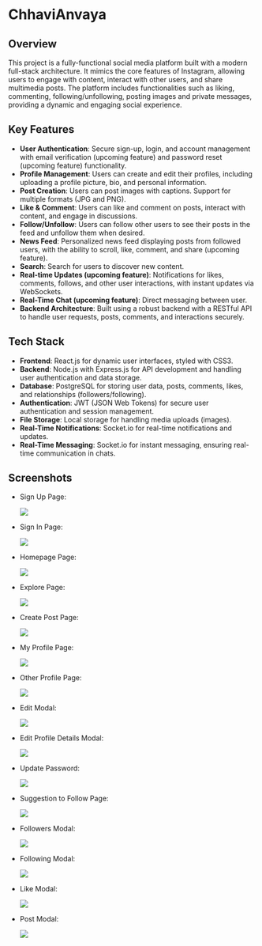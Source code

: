 # ChhaviAnvaya

## Overview

This project is a fully-functional social media platform built with a modern full-stack architecture. It mimics the core features of Instagram, allowing users to engage with content, interact with other users, and share multimedia posts. The platform includes functionalities such as liking, commenting, following/unfollowing, posting images and private messages, providing a dynamic and engaging social experience.

## Key Features

- **User Authentication**: Secure sign-up, login, and account management with email verification (upcoming feature) and password reset (upcoming feature) functionality.
- **Profile Management**: Users can create and edit their profiles, including uploading a profile picture, bio, and personal information.
- **Post Creation**: Users can post images with captions. Support for multiple formats (JPG and PNG).
- **Like & Comment**: Users can like and comment on posts, interact with content, and engage in discussions.
- **Follow/Unfollow**: Users can follow other users to see their posts in the feed and unfollow them when desired.
- **News Feed**: Personalized news feed displaying posts from followed users, with the ability to scroll, like, comment, and share (upcoming feature).
- **Search**: Search for users to discover new content.
- **Real-time Updates (upcoming feature)**: Notifications for likes, comments, follows, and other user interactions, with instant updates via WebSockets.
- **Real-Time Chat (upcoming feature)**: Direct messaging between user.
- **Backend Architecture**: Built using a robust backend with a RESTful API to handle user requests, posts, comments, and interactions securely.

## Tech Stack

- **Frontend**: React.js for dynamic user interfaces, styled with CSS3.
- **Backend**: Node.js with Express.js for API development and handling user authentication and data storage.
- **Database**: PostgreSQL for storing user data, posts, comments, likes, and relationships (followers/following).
- **Authentication**: JWT (JSON Web Tokens) for secure user authentication and session management.
- **File Storage**: Local storage for handling media uploads (images).
- **Real-Time Notifications**: Socket.io for real-time notifications and updates.
- **Real-Time Messaging**: Socket.io for instant messaging, ensuring real-time communication in chats.

## Screenshots

- Sign Up Page:

  <img src="Screenshot/SignUp.png">

- Sign In Page:

  <img src="Screenshot/SignIn.png">

- Homepage Page:

  <img src="Screenshot/Homepage.png">

- Explore Page:

  <img src="Screenshot/Explorepage.png">

- Create Post Page:

  <img src="Screenshot/Create Post.png">

- My Profile Page:

  <img src="Screenshot/My Profile.png">

- Other Profile Page:

  <img src="Screenshot/Other's Profile.png">

- Edit Modal:

  <img src="Screenshot/Edit Profile.png">

- Edit Profile Details Modal:

  <img src="Screenshot/Edit Profile Details.png">

- Update Password:

  <img src="Screenshot/Update Password.png">

- Suggestion to Follow Page:

  <img src="Screenshot/Follow Suggestion.png">

- Followers Modal:

  <img src="Screenshot/Followers.png">

- Following Modal:

  <img src="Screenshot/Following.png">

- Like Modal:

  <img src="Screenshot/Likes Modal.png">

- Post Modal:

  <img src="Screenshot/Post Modal.png">
